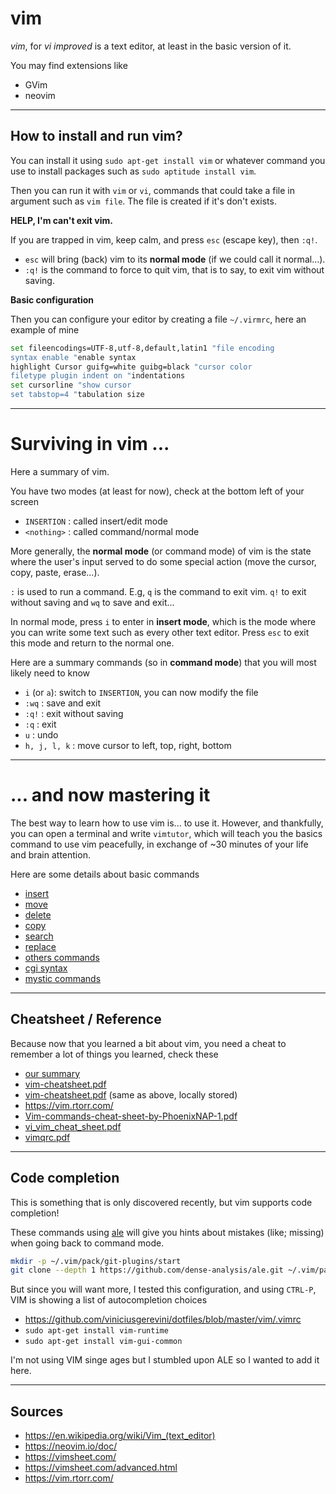 # vim

*vim*, for *vi improved* is a text editor, at least in the 
basic version of it.

You may find extensions like

* GVim
* neovim

<hr class="sl">

## How to install and run vim?

You can install it using ``sudo apt-get install vim``
or whatever command you use to install packages
such as ``sudo aptitude install vim``.

Then you can run it with `vim` or `vi`, commands that could
take a file in argument such as ``vim file``. The file is
created if it's don't exists.

**HELP, I'm can't exit vim.**

If you are trapped in vim, keep calm, 
and press `esc` (escape key), then `:q!`.

* `esc` will bring (back) vim to its **normal mode** 
 (if we could call it normal...).
* `:q!` is the command to force to quit vim, that is to say,
  to exit vim without saving.

**Basic configuration**

Then you can configure your editor by creating
a file ``~/.virmrc``, here an example of mine

```bash
set fileencodings=UTF-8,utf-8,default,latin1 "file encoding
syntax enable "enable syntax
highlight Cursor guifg=white guibg=black "cursor color
filetype plugin indent on "indentations
set cursorline "show cursor
set tabstop=4 "tabulation size
```

<hr class="sr">

# Surviving in vim ...

Here a summary of vim.

You have two modes (at least for now),
check at the bottom left of your screen

* `INSERTION` : called insert/edit mode
* `<nothing>` : called command/normal mode

More generally, the **normal mode** (or command mode)
of vim is the state where the user's input served to do some
special action (move the cursor, copy, paste, erase...).

`:` is used to run a command. E.g, `q` is the command to exit vim.
`q!` to exit without saving and `wq` to save and exit...

In normal mode, press `i` to enter in **insert mode**,
which is the mode where you can write some text such as every
other text editor. Press `esc` to exit this mode and return to
the normal one.

Here are a summary commands (so in **command mode**)
that you will most likely need to know

* ``i`` (or `a`): switch to `INSERTION`, you can now modify the file
* ``:wq`` : save and exit
* ``:q!`` : exit without saving
* ``:q`` : exit
* ``u`` : undo
* ``h, j, l, k`` : move cursor to left, top, right, bottom

<hr class="sl">

# ... and now mastering it

The best way to learn how to use vim is... to use it.
However, and thankfully, you can open a terminal and write
`vimtutor`, which will teach you the basics command 
to use vim peacefully, in exchange of ~30 minutes of your
life and brain attention.

Here are some details about basic commands

* [insert](commands/insert.md)
* [move](commands/move.md)
* [delete](commands/delete.md)
* [copy](commands/copy.md)
* [search](commands/search.md)
* [replace](commands/replace.md)
* [others commands](commands/others.md)
* [cgi syntax](commands/cgi.md)
* [mystic commands](commands/special.md)

<hr class="sr">

## Cheatsheet / Reference

Because now that you learned a bit about vim, you need
a cheat to remember a lot of things you learned, check
these

* [our summary](summary.md)
* [vim-cheatsheet.pdf](https://www.cs.cmu.edu/~15131/f17/topics/vim/vim-cheatsheet.pdf)
* [vim-cheatsheet.pdf](download:vim-cheatsheet.pdf) (same as above, locally stored)
* <https://vim.rtorr.com/>
* [Vim-commands-cheat-sheet-by-PhoenixNAP-1.pdf](download:Vim-commands-cheat-sheet-by-PhoenixNAP-1.pdf)
* [vi_vim_cheat_sheet.pdf](https://www.shell-tips.com/cheat-sheets/vim-quick-references/vi_vim_cheat_sheet.pdf)
* [vimqrc.pdf](http://tnerual.eriogerg.free.fr/vimqrc.pdf)

<hr class="sl">

## Code completion

This is something that is only discovered recently,
but vim supports code completion!

These commands using 
[ale](https://github.com/dense-analysis/ale)
will give you hints about mistakes (like; missing)
when going back to command mode.

```bash
mkdir -p ~/.vim/pack/git-plugins/start
git clone --depth 1 https://github.com/dense-analysis/ale.git ~/.vim/pack/git-plugins/start/ale
```

But since you will want more, I tested this configuration,
and using ``CTRL-P``, VIM is showing a list of autocompletion choices

* <https://github.com/viniciusgerevini/dotfiles/blob/master/vim/.vimrc>
* ``sudo apt-get install vim-runtime``
* ``sudo apt-get install vim-gui-common``

I'm not using VIM singe ages but I stumbled upon ALE so
I wanted to add it here.

<hr class="sr">

## Sources

* <https://en.wikipedia.org/wiki/Vim_(text_editor)>
* <https://neovim.io/doc/>
* <https://vimsheet.com/>
* <https://vimsheet.com/advanced.html>
* <https://vim.rtorr.com/>